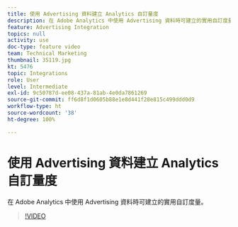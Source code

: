 ```yaml
---
title: 使用 Advertising 資料建立 Analytics 自訂量度
description: 在 Adobe Analytics 中使用 Advertising 資料時可建立的實用自訂度量。
feature: Advertising Integration
topics: null
activity: use
doc-type: feature video
team: Technical Marketing
thumbnail: 35119.jpg
kt: 5476
topic: Integrations
role: User
level: Intermediate
exl-id: 9c50787d-ee08-437a-81ab-4e0da7861269
source-git-commit: ff6d8f1d0605b88e1e8d441f28e815c499ddd0d9
workflow-type: ht
source-wordcount: '38'
ht-degree: 100%

---
```


# 使用 Advertising 資料建立 Analytics 自訂量度

在 Adobe Analytics 中使用 Advertising 資料時可建立的實用自訂度量。

>[!VIDEO](https://video.tv.adobe.com/v/35119/?quality=12&learn=on)
